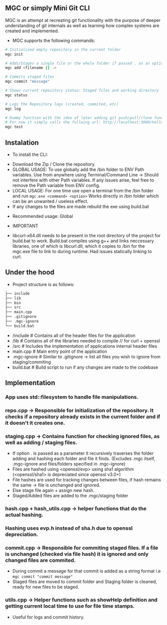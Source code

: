 ## MGC or simply Mini Git CLI
MGC is an attempt at recreating git functionality with the purpose of deeper understanding of git internals as well as learning how complex systems are created and implemented.

* MGC supports the following commands:
```bash
# Initialized empty repository in the current folder
mgc init

# Adds/Stages a single file or the whole folder if passed . as an option
mgc add <filename || .>

# Commits staged files
mgc commit "message"

# Shows current repository status: Staged files and working directory
mgc status

# Logs the Repository logs (created, commited, etc)
mgc log

# Dummy function with the idea of later adding git push/pull/clone functionality using curl
# For now it simply calls the follwing url: http://localhost:3000/hello for testing purposes
mgc test 
```

## Instalation

* To install the CLI:

- Download the Zip / Clone the repository.
- GLOBAL USAGE: To use globally add the /bin folder to ENV Path variables. Use from anywhere using Terminal/Command Line -> Should not interfere with other Path variables.
If any issues arise, feel free to remove the Path variable from ENV config.
- LOCAL USAGE: For one time use open a terminal from the /bin folder and run ```mgc.exe <command> <option>```   Works directly in /bin folder which can be an unwanted / useless effect.
- If any changes to the files are made rebuild the exe using build.bat

* Recommended usage: Global

* IMPORTANT
* libcurl-x64.dll needs to be present in the root directory of the project for build.bat to work.
Build.bat compiles using g++ and links neccessary libraries, one of which is libcurl.dll, which it copies to /bin for the mgc.exe file to link to during runtime.
Had issues statically linking to curl.

## Under the hood

* Project structure is as follows:
```bash
├── include
├── lib
├── bin
├── src
├── main.cpp
├── .gitignore
├── .mgc-ignore
└── build.bat
```

- /include       #  Contains all of the header files for the application
- /lib           # Contains all of the libraries needed to compile // for curl + openssl
- /src           # Includes the implementation of applications internal header files
- main.cpp       # Main entry point of the application
- .mgc-ignore    # Similar to .gitignore -> list all files you wish to ignore from staging/commiting
- build.bat      # Build script to run if any changes are made to the codebase

## Implementation

### App uses std::filesystem to handle file manipulations.

### repo.cpp -> Responsible for initialization of the repository. It checks if a repository already exists in the current folder and if it doesn't it creates one.

### staging.cpp -> Contains function for checking ignored files, as well as adding / staging files.

* If option . is passed as a parameter it recursively traverses the folder adding and hashing each folder and file it finds. (Excludes .mgc itself, .mgc-ignore and files/folders specified in .mgc-ignore)
* Files are hashed using <openssl/evp> using sha1 algorithm (<openssl/sha1> is depreciated since openssl v3.0+)
* File hashes are used for tracking changes between files, if hash remains the same -> file is unchanged and ignored.
* Else stage file again + assign new hash.
* Staged/Added files are added to the .mgc/staging folder

### hash.cpp + hash_utils.cpp -> helper functions that do the actual hashing.
### Hashing uses evp.h instead of sha.h due to openssl depreciation.

### commit.cpp -> Responsible for commiting staged files. If a file is unchanged (checked via file hash) it is ignored and only changed files are commited.
* During commit a message for that commit is added as a string format i.e ``` mgc commit "commit message" ```
* Staged files are moved to commit folder and Staging folder is cleaned, ready for new files to be staged.

### utils.cpp -> Helper functions such as showHelp definition and getting current local time to use for file time stamps. 
* Useful for logs and commit history.

###
